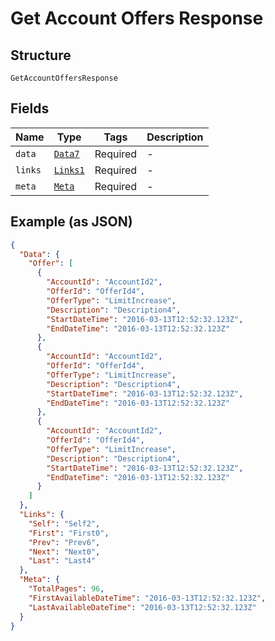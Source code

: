
# Get Account Offers Response

## Structure

`GetAccountOffersResponse`

## Fields

| Name | Type | Tags | Description |
|  --- | --- | --- | --- |
| `data` | [`Data7`](../../doc/models/data-7.md) | Required | - |
| `links` | [`Links1`](../../doc/models/links-1.md) | Required | - |
| `meta` | [`Meta`](../../doc/models/meta.md) | Required | - |

## Example (as JSON)

```json
{
  "Data": {
    "Offer": [
      {
        "AccountId": "AccountId2",
        "OfferId": "OfferId4",
        "OfferType": "LimitIncrease",
        "Description": "Description4",
        "StartDateTime": "2016-03-13T12:52:32.123Z",
        "EndDateTime": "2016-03-13T12:52:32.123Z"
      },
      {
        "AccountId": "AccountId2",
        "OfferId": "OfferId4",
        "OfferType": "LimitIncrease",
        "Description": "Description4",
        "StartDateTime": "2016-03-13T12:52:32.123Z",
        "EndDateTime": "2016-03-13T12:52:32.123Z"
      },
      {
        "AccountId": "AccountId2",
        "OfferId": "OfferId4",
        "OfferType": "LimitIncrease",
        "Description": "Description4",
        "StartDateTime": "2016-03-13T12:52:32.123Z",
        "EndDateTime": "2016-03-13T12:52:32.123Z"
      }
    ]
  },
  "Links": {
    "Self": "Self2",
    "First": "First0",
    "Prev": "Prev6",
    "Next": "Next0",
    "Last": "Last4"
  },
  "Meta": {
    "TotalPages": 96,
    "FirstAvailableDateTime": "2016-03-13T12:52:32.123Z",
    "LastAvailableDateTime": "2016-03-13T12:52:32.123Z"
  }
}
```

